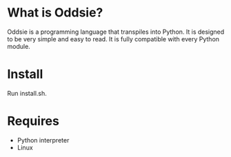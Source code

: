 # What is Oddsie?
Oddsie is a programming language that transpiles into Python. It is designed to be very simple and easy to read. It is fully compatible with every Python module.
# Install
Run install.sh.
# Requires
- Python interpreter
- Linux
